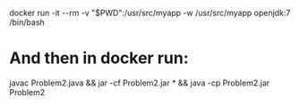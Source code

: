 docker run -it --rm -v "$PWD":/usr/src/myapp -w /usr/src/myapp openjdk:7 /bin/bash
# And then in docker run: 
javac Problem2.java && jar -cf Problem2.jar * && java -cp Problem2.jar Problem2
